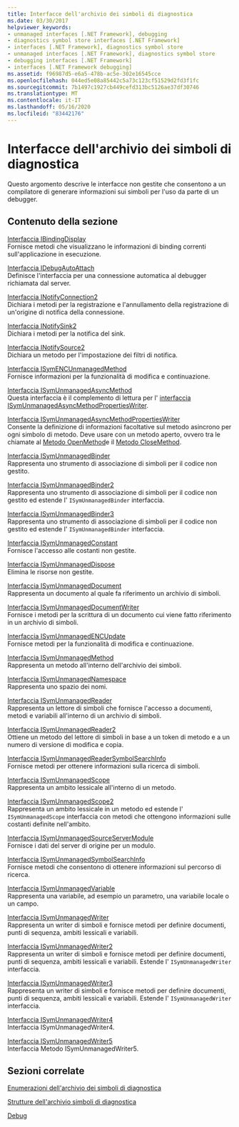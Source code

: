 ```yaml
---
title: Interfacce dell'archivio dei simboli di diagnostica
ms.date: 03/30/2017
helpviewer_keywords:
- unmanaged interfaces [.NET Framework], debugging
- diagnostics symbol store interfaces [.NET Framework]
- interfaces [.NET Framework], diagnostics symbol store
- unmanaged interfaces [.NET Framework], diagnostics symbol store
- debugging interfaces [.NET Framework]
- interfaces [.NET Framework debugging]
ms.assetid: f96987d5-e6a5-478b-ac5e-302e16545cce
ms.openlocfilehash: 044ed5e08a85442c5a73c123cf51529d2fd3f1fc
ms.sourcegitcommit: 7b1497c1927cb449cefd313bc5126ae37df30746
ms.translationtype: MT
ms.contentlocale: it-IT
ms.lasthandoff: 05/16/2020
ms.locfileid: "83442176"
---
```

# <a name="diagnostics-symbol-store-interfaces"></a>Interfacce dell'archivio dei simboli di diagnostica
Questo argomento descrive le interfacce non gestite che consentono a un compilatore di generare informazioni sui simboli per l'uso da parte di un debugger.  
  
## <a name="in-this-section"></a>Contenuto della sezione  
 [Interfaccia IBindingDisplay](ibindingdisplay-interface.md)  
 Fornisce metodi che visualizzano le informazioni di binding correnti sull'applicazione in esecuzione.  
  
 [Interfaccia IDebugAutoAttach](idebugautoattach-interface.md)  
 Definisce l'interfaccia per una connessione automatica al debugger richiamata dal server.  
  
 [Interfaccia INotifyConnection2](inotifyconnection2-interface.md)  
 Dichiara i metodi per la registrazione e l'annullamento della registrazione di un'origine di notifica della connessione.  
  
 [Interfaccia INotifySink2](inotifysink2-interface.md)  
 Dichiara i metodi per la notifica del sink.  
  
 [Interfaccia INotifySource2](inotifysource2-interface.md)  
 Dichiara un metodo per l'impostazione dei filtri di notifica.  
  
 [Interfaccia ISymENCUnmanagedMethod](isymencunmanagedmethod-interface.md)  
 Fornisce informazioni per la funzionalità di modifica e continuazione.  
  
 [Interfaccia ISymUnmanagedAsyncMethod](isymunmanagedasyncmethod-interface.md)  
 Questa interfaccia è il complemento di lettura per l' [interfaccia ISymUnmanagedAsyncMethodPropertiesWriter](isymunmanagedasyncmethodpropertieswriter-interface.md).  
  
 [Interfaccia ISymUnmanagedAsyncMethodPropertiesWriter](isymunmanagedasyncmethodpropertieswriter-interface.md)  
 Consente la definizione di informazioni facoltative sul metodo asincrono per ogni simbolo di metodo. Deve usare con un metodo aperto, ovvero tra le chiamate al [Metodo OpenMethod](../../../../docs/framework/unmanaged-api/diagnostics/isymunmanagedwriter-openmethod-method.md)e il [Metodo CloseMethod](isymunmanagedwriter-closemethod-method.md).  
  
 [Interfaccia ISymUnmanagedBinder](isymunmanagedbinder-interface.md)  
 Rappresenta uno strumento di associazione di simboli per il codice non gestito.  
  
 [Interfaccia ISymUnmanagedBinder2](isymunmanagedbinder2-interface.md)  
 Rappresenta uno strumento di associazione di simboli per il codice non gestito ed estende l' `ISymUnmanagedBinder` interfaccia.  
  
 [Interfaccia ISymUnmanagedBinder3](isymunmanagedbinder3-interface.md)  
 Rappresenta uno strumento di associazione di simboli per il codice non gestito ed estende l' `ISymUnmanagedBinder` interfaccia.  
  
 [Interfaccia ISymUnmanagedConstant](isymunmanagedconstant-interface.md)  
 Fornisce l'accesso alle costanti non gestite.  
  
 [Interfaccia ISymUnmanagedDispose](isymunmanageddispose-interface.md)  
 Elimina le risorse non gestite.  
  
 [Interfaccia ISymUnmanagedDocument](isymunmanageddocument-interface.md)  
 Rappresenta un documento al quale fa riferimento un archivio di simboli.  
  
 [Interfaccia ISymUnmanagedDocumentWriter](isymunmanageddocumentwriter-interface.md)  
 Fornisce i metodi per la scrittura di un documento cui viene fatto riferimento in un archivio di simboli.  
  
 [Interfaccia ISymUnmanagedENCUpdate](isymunmanagedencupdate-interface.md)  
 Fornisce metodi per la funzionalità di modifica e continuazione.  
  
 [Interfaccia ISymUnmanagedMethod](isymunmanagedmethod-interface.md)  
 Rappresenta un metodo all'interno dell'archivio dei simboli.  
  
 [Interfaccia ISymUnmanagedNamespace](isymunmanagednamespace-interface.md)  
 Rappresenta uno spazio dei nomi.  
  
 [Interfaccia ISymUnmanagedReader](isymunmanagedreader-interface.md)  
 Rappresenta un lettore di simboli che fornisce l'accesso a documenti, metodi e variabili all'interno di un archivio di simboli.  
  
 [Interfaccia ISymUnmanagedReader2](isymunmanagedreader2-interface.md)  
 Ottiene un metodo del lettore di simboli in base a un token di metodo e a un numero di versione di modifica e copia.  
  
 [Interfaccia ISymUnmanagedReaderSymbolSearchInfo](isymunmanagedreadersymbolsearchinfo-interface.md)  
 Fornisce metodi per ottenere informazioni sulla ricerca di simboli.  
  
 [Interfaccia ISymUnmanagedScope](isymunmanagedscope-interface.md)  
 Rappresenta un ambito lessicale all'interno di un metodo.  
  
 [Interfaccia ISymUnmanagedScope2](isymunmanagedscope2-interface.md)  
 Rappresenta un ambito lessicale in un metodo ed estende l' `ISymUnmanagedScope` interfaccia con metodi che ottengono informazioni sulle costanti definite nell'ambito.  
  
 [Interfaccia ISymUnmanagedSourceServerModule](isymunmanagedsourceservermodule-interface.md)  
 Fornisce i dati del server di origine per un modulo.  
  
 [Interfaccia ISymUnmanagedSymbolSearchInfo](isymunmanagedsymbolsearchinfo-interface.md)  
 Fornisce metodi che consentono di ottenere informazioni sul percorso di ricerca.  
  
 [Interfaccia ISymUnmanagedVariable](isymunmanagedvariable-interface.md)  
 Rappresenta una variabile, ad esempio un parametro, una variabile locale o un campo.  
  
 [Interfaccia ISymUnmanagedWriter](isymunmanagedwriter-interface.md)  
 Rappresenta un writer di simboli e fornisce metodi per definire documenti, punti di sequenza, ambiti lessicali e variabili.  
  
 [Interfaccia ISymUnmanagedWriter2](isymunmanagedwriter2-interface.md)  
 Rappresenta un writer di simboli e fornisce metodi per definire documenti, punti di sequenza, ambiti lessicali e variabili. Estende l' `ISymUnmanagedWriter` interfaccia.  
  
 [Interfaccia ISymUnmanagedWriter3](isymunmanagedwriter3-interface.md)  
 Rappresenta un writer di simboli e fornisce metodi per definire documenti, punti di sequenza, ambiti lessicali e variabili. Estende l' `ISymUnmanagedWriter` interfaccia.  
  
 [Interfaccia ISymUnmanagedWriter4](isymunmanagedwriter4-interface.md)  
 Interfaccia ISymUnmanagedWriter4.  
  
 [Interfaccia ISymUnmanagedWriter5](isymunmanagedwriter5-interface.md)  
 Interfaccia Metodo ISymUnmanagedWriter5.  
  
## <a name="related-sections"></a>Sezioni correlate  
 [Enumerazioni dell'archivio dei simboli di diagnostica](diagnostics-symbol-store-enumerations.md)  
  
 [Strutture dell'archivio simboli di diagnostica](diagnostics-symbol-store-structures.md)  
  
 [Debug](../debugging/index.md)
